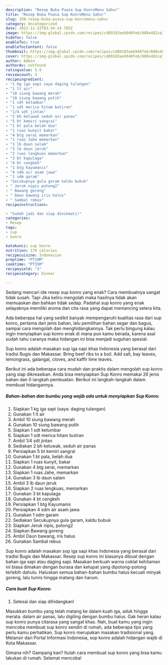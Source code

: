 ```yaml
---
description: "Resep Buka Puasa Sup KonroMenu Sahur"
title: "Resep Buka Puasa Sup KonroMenu Sahur"
slug: 358-resep-buka-puasa-sup-konromenu-sahur
category: Uncategorized
date: 2022-11-22T03:34:14.785Z
image: https://img-global.cpcdn.com/recipes/cd89183aeb940fe6/680x482cq70/sup-konro-foto-resep-utama.jpg
hideToc: false
enableToc: true
enableTocContent: false
thumbnail: https://img-global.cpcdn.com/recipes/cd89183aeb940fe6/680x482cq70/sup-konro-foto-resep-utama.jpg
cover: https://img-global.cpcdn.com/recipes/cd89183aeb940fe6/680x482cq70/sup-konro-foto-resep-utama.jpg
author: Admin
authorAv: notfound
ratingvalue: 3.9
reviewcount: 3
recipeingredient:
- "1 kg iga sapi saya daging tulangan"
- "1 lt air"
- "10 siung bawang merah"
- "10 siung bawang putih"
- "1 sdt ketumbar"
- "1 sdt merica hitam butiran"
- "1/4 sdt jintan"
- "2 bh keluwak seduh air panas"
- "5 bt kemiri sangrai"
- "1 bt pala belah dua"
- "1 ruas kunyit bakar"
- "4 btg serai memarkan"
- "1 ruas Jahe memarkan"
- "3 lb daun salam"
- "3 lb daun jeruk"
- "2 ruas lengkuas memarkan"
- "3 bt kapulaga"
- "4 bt cengkeh"
- "1 btg Kayumanis"
- "4 sdm air asam jawa"
- "1 sdm garam"
- "Secukupnya gula garam kaldu bubuk"
- " Jeruk nipis potong2"
- " Bawang goreng"
- " Daun bawang iris halus"
- " Sambal rebus"
recipeinstructions:

- "Sudah jadi dan siap dinikmati!"
categories:
- Resep
tags:
- sup
- konro

katakunci: sup konro 
nutrition: 179 calories
recipecuisine: Indonesian
preptime: "PT19M"
cooktime: "PT35M"
recipeyield: "3"
recipecategory: Dinner

---
```



Sedang mencari ide resep sup konro yang enak? Cara membuatnya sangat tidak susah. Tapi Jika keliru mengolah maka hasilnya tidak akan memuaskan dan bahkan tidak sedap. Padahal sup konro yang enak selayaknya memiliki aroma dan cita rasa yang dapat memancing selera kita.


Ada beberapa hal yang sedikit banyak mempengaruhi kualitas rasa dari sup konro, pertama dari jenis bahan, lalu pemilihan bahan segar dan bagus, sampai cara mengolah dan menghidangkannya. Tak perlu bingung kalau ingin menyiapkan sup konro enak di mana pun kamu berada, karena asal sudah tahu caranya maka hidangan ini bisa menjadi suguhan spesial.

Sup konro adalah masakan sup iga sapi khas Indonesia yang berasal dari tradisi Bugis dan Makassar. Bring beef ribs to a boil. Add salt, bay leaves, lemongrass, galangal, cloves, and kaffir lime leaves.


Berikut ini ada beberapa cara mudah dan praktis dalam mengolah sup konro yang siap dikreasikan. Anda bisa menyiapkan Sup Konro memakai 26 jenis bahan dan 0 langkah pembuatan. Berikut ini langkah-langkah dalam membuat hidangannya.

<!--inarticleads1-->

##### Bahan-bahan dan bumbu yang wajib ada untuk menyiapkan Sup Konro:

1. Siapkan 1 kg iga sapi (saya: daging tulangan)
1. Gunakan 1 lt air
1. Ambil 10 siung bawang merah
1. Gunakan 10 siung bawang putih
1. Siapkan 1 sdt ketumbar
1. Siapkan 1 sdt merica hitam butiran
1. Ambil 1/4 sdt jintan
1. Sediakan 2 bh keluwak, seduh air panas
1. Persiapkan 5 bt kemiri sangrai
1. Gunakan 1 bt pala, belah dua
1. Siapkan 1 ruas kunyit, bakar
1. Gunakan 4 btg serai, memarkan
1. Siapkan 1 ruas Jahe, memarkan
1. Gunakan 3 lb daun salam
1. Ambil 3 lb daun jeruk
1. Siapkan 2 ruas lengkuas, memarkan
1. Gunakan 3 bt kapulaga
1. Gunakan 4 bt cengkeh
1. Persiapkan 1 btg Kayumanis
1. Persiapkan 4 sdm air asam jawa
1. Gunakan 1 sdm garam
1. Sediakan Secukupnya gula garam, kaldu bubuk
1. Siapkan  Jeruk nipis, potong2
1. Siapkan  Bawang goreng
1. Ambil  Daun bawang, iris halus
1. Gunakan  Sambal rebus


Sup konro adalah masakan sop iga sapi khas Indonesia yang berasal dari tradisi Bugis dan Makassar. Resep sup konro ini biasanya dibuat dengan bahan iga sapi atau daging sapi. Masakan berkuah warna coklat kehitaman ini biasa dimakan dengan burasa dan ketupat yang dipotong-potong terlebih dahulu. Haluskan semua bahan-bahan bumbu halus kecuali minyak goreng, lalu tumis hingga matang dan harum. 

<!--inarticleads2-->

##### Cara buat Sup Konro:


1. Selesai dan siap dihidangkan!

Masukkan bumbu yang telah matang ke dalam kuah iga, aduk hingga merata. dalam air panas, lalu digiling dengan bumbu halus. Gak heran kalau sup konro punya citarasa yang sangat khas. Nah, buat kamu yang ingin mencoba membuat sup konro sendiri di rumah, ada beberapa tips yang perlu kamu perhatikan. Sup konro merupakan masakan tradisional yang. Melansir dari Portal Informasi Indonesia, sop konro adalah hidangan wajib di Kota Makassar. 

Gimana nih? Gampang kan? Itulah cara membuat sup konro yang bisa kamu lakukan di rumah. Selamat mencoba!

